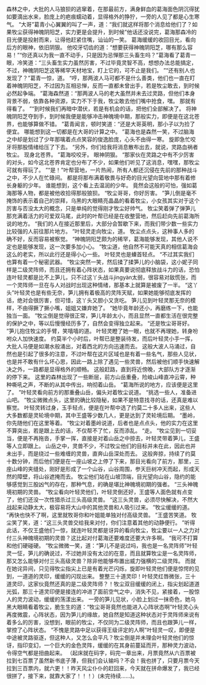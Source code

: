 森林之中，大批的人马狼狈的逃窜着，在那最前方，满身鲜血的葛海面色阴沉得犹如要滴出水来，脸庞上的疤痕蠕动着，显得格外的狰狞，一旁的人见了都是心生寒气。
“大哥”葛青小心翼翼的叫了一声，道：“我们就这样将那个消息给他们了？如果牧尘获得神魄阴阳芝，实力更是会提升，到时候”他话还没说完，葛海那森冷的目光便是投射而来，让得他赶紧住嘴，讪讪的一笑。
葛海缓缓的收回目光，看向后方的眼神，依旧阴狠。
他咬牙切齿的道：“想要获得神魄阴阳芝，哪有那么容易！”“你还真以为我一直不动手，只是因为忌惮那三头畜生吗？”葛海看了葛青一眼，冷笑道：“三头畜生实力虽然厉害，不过毕竟灵智不高，想想办法总能搞定，不过，神魄阴阳芝这等稀罕天材地宝，盯上它的，可不止是我们。
”“还有别人也发现了？”葛青一惊，道。
“哼，那两波人马可都不是什么善类，他们也一直在盯着神魄阴阳芝，不过因为互相忌惮，反而一直都未曾出手，若是牧尘敢去，到时候必然起争端。
”葛海森然道：“那两波人马的老大虽然并未去过灵路，但他们本身背景不弱，依靠各种资源，实力不下于我，牧尘敢去他们嘴中抢食，嘿。
那就有得看了。
”“到时候我们再暗中潜伏，若是有机会的话，把他们全部解决了。
将神魄阴阳芝夺到手，到时候我便是能够冲击神魄境中期，那般实力，即便是在这北苍界，也能够算做不错。
”葛青闻言，顿时笑道：“还是大哥英明，那小子以为捡了便宜。
哪能想到这一切都是在大哥的计算之中。
”葛海也是森然一笑，不过脑海之中却是划过了少年那噙着点点笑容的俊逸脸庞，心头不由得一寒。
旋即急忙咬牙将那股情绪给压了下去。
“另外，你们给我将消息散布出去，就说，灵路血祸者牧尘。
现身北苍界。
”葛海咬咬牙。
眼神阴狠。
“那家伙在灵路之中有不少厉害的对头，如今这北苍界肯定也分布了不少，如果他们听见了这消息，嘿嘿，那牧尘可就有得玩了。
”“是！”叶帮营地，一片热闹，所有人都还沉侵在先前的那种战斗之中，不少人在忙碌间。
都是将那布满着敬畏与好奇的目光望向营地中那有着修长身躯的少年。
谁能想到，这个看上去温润的少年。
竟然会这般的可怕，强如葛海那等人物，都是被他收拾得那般狼狈。
“牧尘哥哥，你好厉害。
”笋儿倒是毫不掩饰的表示着自己的崇拜，乌黑的大眼睛亮晶晶的看着牧尘，小女孩其实对于这个厉害与否没太大的概念，只是单纯的觉得刚才牧尘好帅气。
牧尘笑着弹了弹笋儿那充满着活力的可爱双马尾，此时的叶帮已经是在收整营地，然后赶向先前葛海所说的地方。
“我们的人在接近那里后，大部分会暂歇下来，而我们带少数一些实力比较强的人前往那片地方。
”叶轻灵走向牧尘，道。
牧尘点点头，这种事人多的确不好，反而容易被察觉。
“神魄阴阳芝颇为的稀罕，葛海能够发现，其他人说不定也是能够发现，这一次要多加小心。
”牧尘道，他自然不可能天真的相信葛海会这么的老实，所以此行还是得小心一些。
叶轻灵也是螓首轻点。
“不过其实我们也算有着一个秘密武器。
”牧尘突然一笑，然后揉了揉笋儿的小脑袋，这小妮子同样是二级灵阵师，而且还拥有着心阵状态，如果真要说彻底释放战斗力的话，恐怕连叶轻灵都是比不上笋儿，只不过这丫头战斗jingyàn太弱，很容易对敌慌张，而一个灵阵师一旦在与人对战时出现这种情绪，那基本上就算是被废了一半。
“这丫头”叶轻灵也是有些无奈，笋儿拥有着极高的灵阵天赋，如果她能够彻底发挥的话，绝对会很厉害，但可惜，这丫头又胆小又贪吃。
笋儿见到叶轻灵那无奈的模样，不由得撅了撅小嘴，姐姐又嫌弃她了。
“她毕竟年龄还小，再磨练一下，也能独当一面。
”牧尘倒是觉得很正常，笋儿年龄太小，而且显然一直都生活在很完整的保护之中，等以后慢慢经历多了，自然会变得独立起来。
“还是牧尘哥哥好。
”笋儿抱住牧尘的手臂，笑嘻嘻的道。
叶轻灵瞪了她一眼，也就不再理她，转身吩咐众人加快速度。
约莫半个小时后，叶帮已是整装待发，而后叶轻灵小手一挥，大批人马便是如潮水般涌出，对着西北的方向迅速而去。
这般大波人马涌过，自然也是引起了很多的注意，不过叶帮在这片区域也是有着一些名气，那些人见状，也是并不敢有什么坏心思，因此一路上除了遇见一些灵兽，然后被他们顺手快速解决之外，一路都是显得格外的顺畅。
这般赶路，直到将近傍晚，大部队方才逐渐的停下来。
这里的森林出现了一些断层，前方山岳重叠，险峻山峰直冲云霄，种种嘶吼之声，不断的从其中传出，响彻着山岳。
“葛海所说的地方，应该便是这里了。
”叶轻灵看向前方的那重叠山岳，偏头对着牧尘说道。
“挑选一些人，准备进山吧。
”牧尘微微点头，这里的确比较隐秘，如果不是特意找寻的话，还真是难以察觉。
叶轻灵转过身，玉手轻点，便是在叶帮中选了约莫二十多人出来，这些人大多数都是灵轮境中期，其中王盛等少数几人，更是达到了灵轮境后期。
“墨岭，你先随他们在这里等着。
”牧尘对着墨岭说道，后者也是点点头，他的实力在这里不算突出，若是跟上去的话，不仅帮不了忙，反而添乱。
“走。
”牧尘见到一切妥当，便是不再拖沓，手掌一挥，直接是对着山岳之中掠去，叶轻灵带着笋儿，王盛等人立即跟上。
山岳之中，灵兽不少，不过牧尘他们的目标并未在此，因此也并未出手，而是绕过一些难缠的灵兽，直奔山岳深处而去。
这般奔掠，持续了约莫十数分钟，而后他们便是在一座山坡之上停了下来，那目光看向了前方，那里，三座山峰的夹缝处，刚好是形成了一个山谷，山谷周围，参天巨树冲天而起，形成天然的障壁，将山谷遮掩而去。
牧尘他们站在山坡顶端，目光望向山谷，隐约的能够感觉到三股凶气的存在，那种气息，的确是堪比神魄境初期的强者。
“三头神魄境初期的灵兽。
”牧尘看向叶轻灵他们，叶轻灵倒还好，王盛等人面色就有点变了，他们还没一次性猎杀过三头高级灵兽。
“这三头灵兽，必须尽快解决，不然大战起来动静太大，极容易将大山中的其他灵兽和人吸引过来。
”牧尘缓缓的道。
“再快也快不了啊，这里就牧哥你和叶姐能单独对付高级灵兽。
”王盛苦笑道。
牧尘笑了笑，道：“这三头灵兽交给我来对付，你们注意着其他的动静便行。
”听得此话，不仅王盛他们一惊，就连叶轻灵都是讶异的看向牧尘，牧尘要以一人之力对付三头神魄境初期的灵兽？这比起对付葛海还要难度还要大许多啊。
“我可不打算和他们硬碰硬。
”牧尘微微一笑，道：“笋儿不是说过吗，我也是一名灵阵师”叶轻灵一怔，笋儿的确说过，不过她并没有太过的在意，而且就算牧尘是一名灵阵师，那又怎么能够对付三头高级灵兽？除非他能够布置出威力强横的二级灵阵。
而就在她诧异间，只见得牧尘指尖上已是有着光芒闪烁，旋即叶轻灵他们便是惊愕的见到，一道道的灵印，缓缓的闪现出来。
整整三十道灵印！叶轻灵红唇微张，三十道灵印，这家伙竟然还真的是二级灵阵师？！牧尘双目缓缓的闭上，指尖划起道道光弧，那三十道灵印便是接连的冲进了面前空气之中，消失不见，紧接着，一股惊人的灵力波动，缓缓的荡漾出来。
一旁的笋儿见状，小脸上划过一抹奇色，她乌黑大眼睛看着牧尘，脆生生的道：“牧尘哥哥竟然也能进入心阵状态啊”叶轻灵心头再度微震，心阵状态，因为笋儿的缘故，她自然是知道这种状态对于灵阵师来说有着多么的厉害，没想到，眼前的牧尘，不仅同为二级灵阵师，而且也跟笋儿一样，掌控了心阵状态。
“不愧是灵路中足以获得王级评定的人啊”叶轻灵一叹，即便是中途被灵路驱逐，但这种人，又怎么会平凡？牧尘倒是并未理会叶轻灵他们的惊讶，指印变幻，一个巨大的金色灵阵，缓缓的在其身前蔓延而开，那种灵力波动，令得空气都是扭曲起来。
（起床就在码字，码完一章出来，月票竟然从六百票被拉到七百票了虽然新书底子薄，但我们会认输吗？不会！我也拼了，只要月票今天拉到三百票内，就六更！！昨天风尘仆仆的赶回来，今天就在拼命爆发了，我已经很拼了，接下来，就靠大家了！！！）(未完待续……)。
